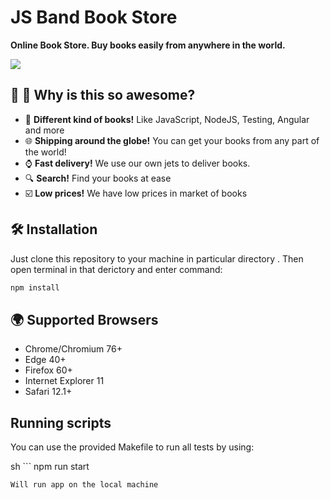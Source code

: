 # JS Band Book Store 

**Online Book Store. Buy books easily from anywhere in the world.**  

![](https://drive.google.com/file/d/1EioH_FtROrIxOYy5pidVlMG1QDD6DlYD/view?usp=sharing)

## :blue_heart: :tada: Why is this so awesome?

* :rocket: **Different kind of books!** Like JavaScript, NodeJS, Testing, Angular and more
* :globe_with_meridians: **Shipping around the globe!** You can get your books from any part of the world!
* :watch: **Fast delivery!** We use our own jets to deliver books.
* :mag: **Search!** Find your books at ease
* :ballot_box_with_check: **Low prices!** We have low prices in market of books

## :hammer_and_wrench: Installation

Just clone this repository to your machine in particular directory . Then open terminal in that derictory and enter command:

``` sh
npm install
```
## :earth_africa: Supported Browsers

* Chrome/Chromium 76+
* Edge 40+
* Firefox 60+
* Internet Explorer 11
* Safari 12.1+

## Running scripts
You can use the provided Makefile to run all tests by using:

sh ```
npm run start
```
Will run app on the local machine


